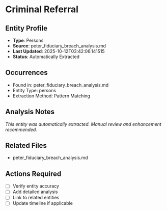 # Criminal Referral

## Entity Profile
- **Type**: Persons
- **Source**: peter_fiduciary_breach_analysis.md
- **Last Updated**: 2025-10-12T03:42:06.141515
- **Status**: Automatically Extracted

## Occurrences
- Found in: peter_fiduciary_breach_analysis.md
- Entity Type: persons
- Extraction Method: Pattern Matching

## Analysis Notes
*This entity was automatically extracted. Manual review and enhancement recommended.*

## Related Files
- peter_fiduciary_breach_analysis.md

## Actions Required
- [ ] Verify entity accuracy
- [ ] Add detailed analysis
- [ ] Link to related entities
- [ ] Update timeline if applicable
